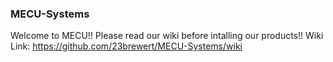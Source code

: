 ### MECU-Systems
Welcome to MECU!!
Please read our wiki before intalling our products!!
Wiki Link: https://github.com/23brewert/MECU-Systems/wiki
